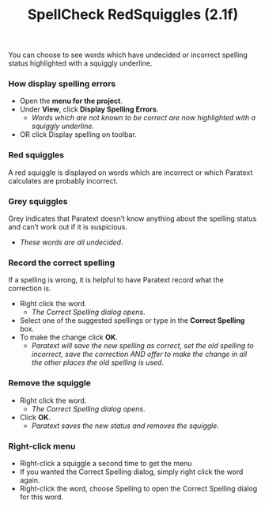 ﻿---
title: SpellCheck RedSquiggles (2.1f)
---
You can choose to see words which have undecided or incorrect spelling status highlighted with a squiggly underline.

### How display spelling errors

-   Open the **menu for the project**.
-   Under **View**, click **Display Spelling Errors**.  
    - *Words which are not known to be correct are now highlighted with a squiggly underline*.
-   OR click Display spelling on toolbar.

### Red squiggles

A red squiggle is displayed on words which are incorrect or which Paratext calculates are probably incorrect.

### Grey squiggles

Grey indicates that Paratext doesn’t know anything about the spelling status and can’t work out if it is suspicious.
-    *These words are all undecided*.

### Record the correct spelling

If a spelling is wrong, it is helpful to have Paratext record what the correction is.

-   Right click the word.  
    -  *The Correct Spelling dialog opens*.
-   Select one of the suggested spellings or type in the **Correct Spelling** box.
-   To make the change click **OK**.  
    -  *Paratext will save the new spelling as correct, set the old spelling to incorrect, save the correction AND offer to make the change in all the other places the old spelling is used*.
### Remove the squiggle

-   Right click the word.  
    -  *The Correct Spelling dialog opens*.  
-   Click **OK**.  
    -  *Paratext saves the new status and removes the squiggle*.
### Right-click menu

-   Right-click a squiggle a second time to get the menu
-   If you wanted the Correct Spelling dialog, simply right click the word again.
-   Right-click the word, choose Spelling to open the Correct Spelling dialog for this word.
